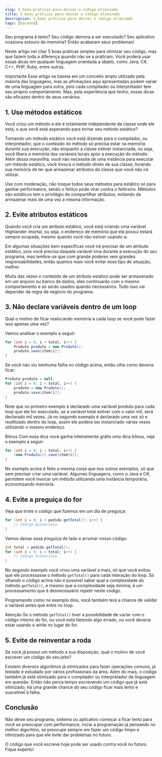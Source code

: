 ```yaml
---
slug: 5-boas-praticas-para-deixar-o-codigo-otimizado
title: 5 boas práticas para deixar o código otimizado
description: 5 boas práticas para deixar o código otimizado
tags: [backend]
---
```

Seu programa é lento? Seu código demora a ser executado? Seu aplicativo ocasiona estouro de memória? Então acabaram seus problemas!

Neste artigo irei citar 5 boas práticas simples para otimizar seu código, mas que fazem toda a diferença quando não se a praticam. Você poderá usar essas dicas em qualquer linguagem orientada a objeto, como Java, C#, C++, PHP, Ruby, entre outras.

<!--truncate-->

Importante Esse artigo se baseia em um conceito amplo utilizado pela maioria das linguagens, mas as afirmações aqui apresentadas podem variar de uma linguagem para outra, pois cada compilador ou interpretador tem seu próprio comportamento. Mas, pela experiência que tenho, essas dicas são eficazes dentro de seus cenários.

## 1. Use métodos estáticos

Você criou um método e ele é totalmente independente da classe onde ele está, o que você está esperando para tornar seu método estático?

Tornando um método estático você está dizendo para o compilador, ou interpretador, que o conteúdo do método só precisa estar na memória durante sua execução, não enquanto a classe estiver instanciada, ou seja, você libera a memória das variáveis locais após a execução do método. Além dessa maravilha, você não necessita de uma instância para executar um método estático, você invoca o método direto de sua classe, livrando sua memória de ter que armazenar atributos da classe que você não irá utilizar.

Use com moderação, não troque todos seus métodos para estático só para ganhar performance, senão o feitiço pode virar contra o feiticeiro. Métodos não estáticos tem o privilégio de compartilhar atributos, evitando de armazenar mais de uma vez a mesma informação.

## 2. Evite atributos estáticos

Quando você cria um atributo estático, você está criando uma variável Highlander imortal, ou seja, o endereço de memória que ela possui estará sempre ocupada, mesmo quando você não estiver usando-a.

Em algumas situações bem específicas você irá precisar de um atributo estático, pois você precisa daquela variável viva durante a execução do seu programa, mas lembre-se que com grande poderes vem grandes responsabilidades, então quantos mais você evitar esse tipo de situação, melhor.

Muita das vezes o conteúdo de um atributo estático pode ser armazenado em um arquivo ou banco de dados, eles continuarão com o mesmo comportamento e só serão usados quando necessários. Tudo isso vai depender da regra de negócio do programa.

## 3. Não declare variáveis dentro de um loop

Qual o motivo de ficar realocando memória a cada loop se você pode fazer isso apenas uma vez?

Vamos analisar o exemplo a seguir:

```java
for (int i = 0; i < total; i++) {
    Produto produto = new Produto();
    produto.save(item[i]);
}
```

Se você não viu nenhuma falha no código acima, então olhe como deveria ficar:

```java
Produto produto = null;
for (int i = 0; i < total; i++) {
    produto = new Produto();
    produto.save(item[i]);
}
```

Note que no primeiro exemplo é declarado uma variável produto para cada loop que ele for executado, se a variável total estiver com o valor mil, será declarado mil vezes. Já no segundo exemplo é declarado uma vez só e reutilizado dentro do loop, assim ele poderá ser instanciado várias vezes utilizando o mesmo endereço.

Bônus Com essa dica você ganha inteiramente grátis uma dica bônus, veja o exemplo a seguir:

```java
for (int i = 0; i < total; i++) {
    (new Produto()).save(item[i]);
}
```

No exemplo acima é feito a mesma coisa que nos outros exemplos, só que sem precisar criar uma variável. Algumas linguagens, como o Java e C#, permitem você invocar um método utilizando uma instância temporária, economizando memória.

## 4. Evite a preguiça do for

Veja que triste o código que fizemos em um dia de preguiça:

```java
for (int i = 0; i < pedido.getTotal(); i++) {
    // Código misterioso
}
```

Vamos deixar essa preguiça de lado e arrumar nosso código:

```java
int total = pedido.getTotal();
for (int i = 0; i < total; i++) {
    // Código misterioso
}
```

No segundo exemplo você criou uma variável a mais, só que você evitou que ele processasse o método `getTotal()` para cada interação do loop. Só olhando o código acima não é possível saber qual a complexidade do método `getTotal()`, e mesmo que a complexidade seja mínima, é um processamento que é desnecessário repetir neste código.

Programando como no exemplo dois, você também terá a chance de validar a variável antes que entre no loop.

Atenção Se o método `getTotal()` tiver a possibilidade de variar com o código interno do for, ou você está fazendo algo errado, ou você deveria estar usando o while no lugar do for.

## 5. Evite de reinventar a roda

Se você já possui um método a sua disposição, qual o motivo de você escrever um código do seu jeito?

Existem diversos algoritmos já otimizados para fazer operações comuns, já testado e estudado por vários profissionais da área. Além do mais, o código também já está otimizado para o compilador ou interpretador da linguagem em questão. Então não perca tempo escrevendo um código que já está otimizado, há uma grande chance do seu código ficar mais lento e suscetível à falha.

## Conclusão

Não deixe seu programa, sistema ou aplicativo começar a ficar lento para você se preocupar com performance, inicie a programação já pensando no melhor algoritmo, se preocupe sempre em fazer um código limpo e otimizado para que ele evite dar problemas no futuro.

O código que você escreve hoje pode ser usado contra você no futuro. Fique esperto!
